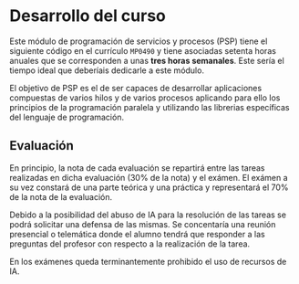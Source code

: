 # Desarrollo del curso

Este módulo de programación de servicios y procesos (PSP) tiene el siguiente código en el currículo `MP0490` y tiene asociadas setenta horas anuales que se corresponden a unas **tres horas semanales**. Este sería el tiempo ideal que deberíais dedicarle a este módulo.

El objetivo de PSP es el de ser capaces de desarrollar aplicaciones compuestas de varios hilos y de varios procesos aplicando para ello los principios de la programación paralela y utilizando las librerias específicas del lenguaje de programación.

## Evaluación

En principio, la nota de cada evaluación se repartirá entre las tareas realizadas en dicha evaluación (30% de la nota) y el exámen. El exámen a su vez constará de una parte teórica y una práctica y representará el 70% de la nota de la evaluación.

Debido a la posibilidad del abuso de IA para la resolución de las tareas se podrá solicitar una defensa de las mismas. Se concentaría una reunión presencial o telemática donde el alumno tendrá que responder a las preguntas del profesor con respecto a la realización de la tarea.

En los exámenes queda terminantemente prohibido el uso de recursos de IA.

